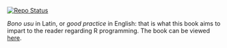 [![Repo Status](http://www.repostatus.org/badges/latest/concept.svg)](Concept)

*Bono usu* in Latin, or *good practice* in English: that is what this book aims 
to impart to the reader regarding R programming. The book can be viewed [here](https://lorenzwalthert.github.io/bonousu/).
